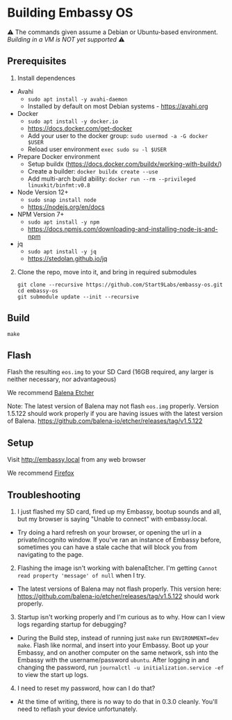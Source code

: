 # Building Embassy OS

 ⚠️ The commands given assume a Debian or Ubuntu-based environment.  *Building in a VM is NOT yet supported* ⚠️

## Prerequisites

1. Install dependences

- Avahi
	- `sudo apt install -y avahi-daemon`
	- Installed by default on most Debian systems - https://avahi.org
- Docker
	- `sudo apt install -y docker.io`
	- https://docs.docker.com/get-docker
	- Add your user to the docker group: `sudo usermod -a -G docker $USER`
	- Reload user environment `exec sudo su -l $USER`
- Prepare Docker environment
	- Setup buildx (https://docs.docker.com/buildx/working-with-buildx/)
	- Create a builder: `docker buildx create --use`
	- Add multi-arch build ability: `docker run --rm --privileged linuxkit/binfmt:v0.8`
- Node Version 12+
	- `sudo snap install node`
	- https://nodejs.org/en/docs
- NPM Version 7+
	- `sudo apt install -y npm`
	- https://docs.npmjs.com/downloading-and-installing-node-js-and-npm
- jq
	- `sudo apt install -y jq`
	- https://stedolan.github.io/jq

2. Clone the repo, move into it, and bring in required submodules

	```
	git clone --recursive https://github.com/Start9Labs/embassy-os.git
	cd embassy-os
	git submodule update --init --recursive
	```

## Build

```
make
```

## Flash

Flash the resulting `eos.img` to your SD Card (16GB required, any larger is neither necessary, nor advantageous)

We recommend [Balena Etcher](https://www.balena.io/etcher/)

Note: The latest version of Balena may not flash `eos.img` properly. Version 1.5.122 should work properly if you are having issues with the latest version of Balena.
https://github.com/balena-io/etcher/releases/tag/v1.5.122

## Setup

Visit http://embassy.local from any web browser

We recommend [Firefox](https://www.mozilla.org/firefox/browsers)

## Troubleshooting

1. I just flashed my SD card, fired up my Embassy, bootup sounds and all, but my browser is saying "Unable to connect" with embassy.local.

- Try doing a hard refresh on your browser, or opening the url in a private/incognito window. If you've ran an instance 
  of Embassy before, sometimes you can have a stale cache that will block you from navigating to the page.

2. Flashing the image isn't working with balenaEtcher. I'm getting `Cannot read property 'message' of null` when I try.
- The latest versions of Balena may not flash properly. This version here: https://github.com/balena-io/etcher/releases/tag/v1.5.122 should work properly.

3. Startup isn't working properly and I'm curious as to why. How can I view logs regarding startup for debugging? 
- During the Build step, instead of running just `make` run `ENVIRONMENT=dev make`. Flash like normal, and insert into your Embassy. Boot up your Embassy, and on another computer
on the same network, ssh into the Embassy with the username/password `ubuntu`.  After logging in and changing the password, run `journalctl -u initialization.service -ef` to view the start up logs.

4. I need to reset my password, how can I do that?
- At the time of writing, there is no way to do that in 0.3.0 cleanly. You'll need to reflash your device unfortunately.
